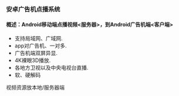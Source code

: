 ### 安卓广告机点播系统
#### 概述：Android移动端点播视频<服务器>，到Android广告机端<客户端>
* 支持局域网、广域网. 
* app对广告机、一对多.
* 广告机端双屏异显.
* 4K裸眼3D播放.
* 各地方卫视以及中央电视台直播.
* 软、硬解码

视频资源放本地/服务器端
